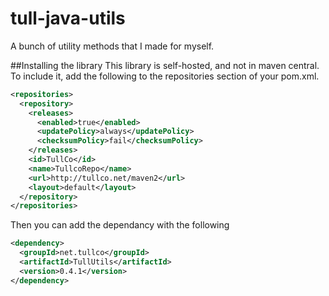 # tull-java-utils
A bunch of utility methods that I made for myself.

##Installing the library
This library is self-hosted, and not in maven central. To include it, add the following to the repositories section of your pom.xml.
```xml
<repositories>
  <repository>
    <releases>
      <enabled>true</enabled>
      <updatePolicy>always</updatePolicy>
      <checksumPolicy>fail</checksumPolicy>
    </releases>
    <id>TullCo</id>
    <name>TullcoRepo</name>
    <url>http://tullco.net/maven2</url>
    <layout>default</layout>
  </repository>
</repositories>
```
Then you can add the dependancy with the following
```xml
<dependency>
  <groupId>net.tullco</groupId>
  <artifactId>TullUtils</artifactId>
  <version>0.4.1</version>
</dependency>
```